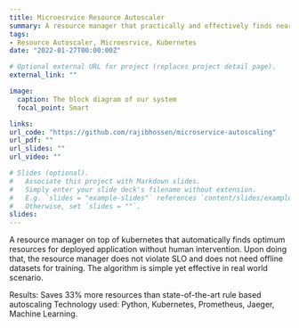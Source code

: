 ```yaml
---
title: Microesrvice Resource Autoscaler
summary: A resource manager that practically and effectively finds near optimum resource configurations for microservice applications.
tags:
- Resource Autoscaler, Microesrvice, Kubernetes
date: "2022-01-27T00:00:00Z"

# Optional external URL for project (replaces project detail page).
external_link: ""

image:
  caption: The block diagram of our system
  focal_point: Smart

links:
url_code: "https://github.com/rajibhossen/microservice-autoscaling"
url_pdf: ""
url_slides: ""
url_video: ""

# Slides (optional).
#   Associate this project with Markdown slides.
#   Simply enter your slide deck's filename without extension.
#   E.g. `slides = "example-slides"` references `content/slides/example-slides.md`.
#   Otherwise, set `slides = ""`.
slides:
---
```


A resource manager on top of kubernetes that automatically finds optimum resources for deployed application without human intervention. Upon doing that, the resource manager does not violate SLO and does not need offline datasets for training. The algorithm is simple yet effective in real world scenario.

Results: Saves 33% more resources than state-of-the-art rule based autoscaling
Technology used: Python, Kubernetes, Prometheus, Jaeger, Machine Learning.